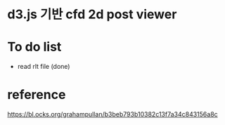 # d3.js 기반 cfd 2d post viewer


# To do list

 - read rlt file (done)





# reference
https://bl.ocks.org/grahampullan/b3beb793b10382c13f7a34c843156a8c
